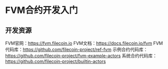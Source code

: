 # FVM合约开发入门

## 开发资源

FVM官网：https://fvm.filecoin.io
FVM文档：https://docs.filecoin.io/fvm
FVM代码库：https://github.com/filecoin-project/ref-fvm
示例合约代码库：https://github.com/filecoin-project/fvm-example-actors
系统合约代码库：https://github.com/filecoin-project/builtin-actors

